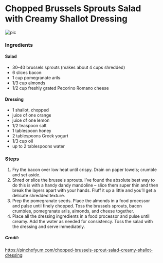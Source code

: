 # Chopped Brussels Sprouts Salad with Creamy Shallot Dressing
![pic](../../docs/assets/images/**.png)

### Ingredients
#### Salad
* 30–40 brussels sprouts (makes about 4 cups shredded)
* 6 slices bacon
* 1 cup pomegranate arils
* 1/3 cup almonds
* 1/2 cup freshly grated Pecorino Romano cheese

#### Dressing
* 1 shallot, chopped
* juice of one orange
* juice of one lemon
* 1/2 teaspoon salt
* 1 tablespoon honey
* 2 tablespoons Greek yogurt
* 1/3 cup oil
* up to 2 tablespoons water

### Steps
1. Fry the bacon over low heat until crispy. Drain on paper towels; crumble and set aside.
2. Shred or slice the brussels sprouts. I’ve found the absolute best way to do this is with a handy dandy mandoline – slice them super thin and then break the layers apart with your hands. Fluff it up a little and you’ll get a delicate shredded texture.
3. Prep the pomegranate seeds. Place the almonds in a food processor and pulse until finely chopped. Toss the brussels sprouts, bacon crumbles, pomegranate arils, almonds, and cheese together.
4. Place all the dressing ingredients in a food processor and pulse until creamy. Add the water as needed for consistency. Toss the salad with the dressing and serve immediately.



##### Credit:
https://pinchofyum.com/chopped-brussels-sprout-salad-creamy-shallot-dressing